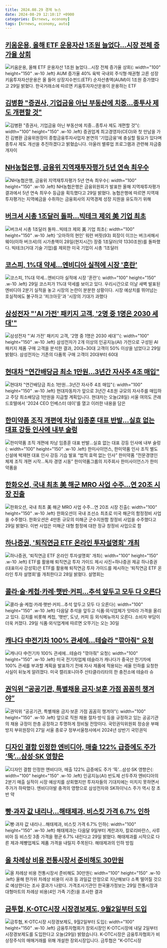 ```yaml
---
title: 2024.08.29 경제 뉴스
date: 2024-08-29 12:10:17 +0900
categories: [krnews, economy]
tags: [krnews, economy, auto]
---
```

## [키움운용, 올해 ETF 운용자산 1조원 늘었다…시장 전체 증가율 상회](https://n.news.naver.com/mnews/article/029/0002898747)

![키움운용, 올해 ETF 운용자산 1조원 늘었다…시장 전체 증가율 상회](https://mimgnews.pstatic.net/image/origin/029/2024/08/29/2898747.jpg?type=nf220_150){: width="100" height="150" .w-10 .left}
AUM 증가율 40% 육박 국내외 주식형·채권형 고른 성장 키움투자자산운용은 올 들어 상장지수펀드(ETF) 순자산총액(AUM)이 1조원 증가했다고 29일 밝혔다. 한국거래소에 따르면 키움투자자산운용이 운용하는 ETF

## [김병환 "증권사, 기업금융 아닌 부동산에 치중…종투사 제도 개편할 것"](https://n.news.naver.com/mnews/article/374/0000399514)

![김병환 "증권사, 기업금융 아닌 부동산에 치중…종투사 제도 개편할 것"](https://mimgnews.pstatic.net/image/origin/374/2024/08/29/399514.jpg?type=nf220_150){: width="100" height="150" .w-10 .left}
증권업계 최고경영자(CEO)와 첫 만남을 가진 김병환 금융위원장이 종합금융투자사업자 본연의 '기업금융'에 충실할 필요가 있다며 종투사 제도 개선을 추진하겠다고 밝혔습니다. 아울러 밸류업 프로그램과 관련해 자금중개자이

## [NH농협은행, 금융위 지역재투자평가 5년 연속 최우수](https://n.news.naver.com/mnews/article/003/0012754875)

![NH농협은행, 금융위 지역재투자평가 5년 연속 최우수](https://mimgnews.pstatic.net/image/origin/003/2024/08/29/12754875.jpg?type=nf220_150){: width="100" height="150" .w-10 .left}
NH농협은행은 금융위원회가 발표한 올해 지역재투자평가 결과에서 5년 연속 최우수 등급을 획득했다고 29일 밝혔다. 농협은행에 따르면 지역재투자평가는 지역예금을 수취하는 금융회사의 지역경제 성장 지원을 유도하기 위해

## [버크셔 시총 1조달러 돌파…빅테크 제외 美 기업 최초](https://n.news.naver.com/mnews/article/016/0002355658)

![버크셔 시총 1조달러 돌파…빅테크 제외 美 기업 최초](https://mimgnews.pstatic.net/image/origin/016/2024/08/29/2355658.jpg?type=nf220_150){: width="100" height="150" .w-10 .left}
‘오마하의 현인’ 워런 버핏(93) 회장이 이끄는 버크셔해서웨이(이하 버크셔)의 시가총액이 28일(현지시간) 장중 1조달러(약 1330조원)를 돌파했다. 빅테크(거대 기술 기업)를 제외한 미국 기업이 시총 ‘1조달러

## [코스피, 1%대 약세…엔비디아 실적에 시장 '혼란'](https://n.news.naver.com/mnews/article/215/0001177347)

![코스피, 1%대 약세…엔비디아 실적에 시장 '혼란'](https://mimgnews.pstatic.net/image/origin/215/2024/08/29/1177347.jpg?type=nf220_150){: width="100" height="150" .w-10 .left}
29일 코스피가 1%대 약세를 보이고 있다. 우리시간으로 이날 새벽 발표된 엔비디아 2분기 실적을 놓고 시장의 논란이 분분한 상황이다. 시장 예상치를 뛰어넘는 호실적에도 불구하고 '피크아웃'과 '시장의 기대가 과했다

## [삼성전자 "'AI 가전' 패키지 고객, '2명 중 1명은 2030 세대'"](https://n.news.naver.com/mnews/article/366/0001014516)

![삼성전자 "'AI 가전' 패키지 고객, '2명 중 1명은 2030 세대'"](https://mimgnews.pstatic.net/image/origin/366/2024/08/29/1014516.jpg?type=nf220_150){: width="100" height="150" .w-10 .left}
삼성전자가 2개 이상의 인공지능(AI) 가전으로 구성된 AI 패키지 제품 구매 고객을 분석한 결과, 20대~30대 고객이 50% 이상을 넘었다고 29일 밝혔다. 삼성전자는 기존의 다품목 구매 고객이 20대부터 60대

## [현대차 "연간배당금 최소 1만원…3년간 자사주 4조 매입"](https://n.news.naver.com/mnews/article/374/0000399434)

![현대차 "연간배당금 최소 1만원…3년간 자사주 4조 매입"](https://mimgnews.pstatic.net/image/origin/374/2024/08/28/399434.jpg?type=nf220_150){: width="100" height="150" .w-10 .left}
현대자동차가 앞으로 3년간 4조원 규모의 자사주를 매입하고 주당 최소배당금 1만원을 지급할 계획입니다. 현대차는 오늘(28일) 서울 여의도 콘래드호텔에서 '2024 CEO 인베스터 데이'를 열고 이러한 내용을 담은

## [한미약품 조직 개편에 차남 임종훈 대표 반발…실효 없는 대표 강등 인사에 내부 술렁](https://n.news.naver.com/mnews/article/366/0001014596)

![한미약품 조직 개편에 차남 임종훈 대표 반발…실효 없는 대표 강등 인사에 내부 술렁](https://mimgnews.pstatic.net/image/origin/366/2024/08/29/1014596.jpg?type=nf220_150){: width="100" height="150" .w-10 .left}
한미사이언스, 한미약품 인사 조직 별도 신설에 박재현 대표 인사 강등 기습 발표 “법적 효력 없는 인사” 한미약품 “전문경영인 체제 조직 개편 시작…독자 경영 시동” 한미약품그룹의 지주회사 한미사이언스가 한미약품을

## [한화오션, 국내 최초 美 해군 MRO 사업 수주…연 20조 시장 진출](https://n.news.naver.com/mnews/article/243/0000064026)

![한화오션, 국내 최초 美 해군 MRO 사업 수주…연 20조 시장 진출](https://mimgnews.pstatic.net/image/origin/243/2024/08/29/64026.jpg?type=nf220_150){: width="100" height="150" .w-10 .left}
한화오션이 국내 조선소 최초로 미국 해군의 함정정비 사업을 수주했다. 한화오션은 4만톤 규모의 미해군 군수지원함 창정비 사업을 수주했다고 29일 밝혔다. 이번 사업은 미해군 대형 함정에 대한 정규 창정비 사업으로 함

## [하나증권, '퇴직연금 ETF 온라인 투자설명회' 개최](https://n.news.naver.com/mnews/article/022/0003963874)

![하나증권, '퇴직연금 ETF 온라인 투자설명회' 개최](https://mimgnews.pstatic.net/image/origin/022/2024/08/28/3963874.jpg?type=nf220_150){: width="100" height="150" .w-10 .left}
ETF를 활용해 퇴직연금 투자 가이드 제시 사진=하나증권 제공 하나증권(대표이사 강성묵)은 ETF를 활용해 퇴직연금 투자 가이드를 제시하는 ‘퇴직연금 ETF 온라인 투자 설명회’를 개최한다고 28일 밝혔다. 설명회는

## [콜라·술·케첩·카레·햇반·커피…추석 앞두고 모두 다 오른다](https://n.news.naver.com/mnews/article/032/0003317741)

![콜라·술·케첩·카레·햇반·커피…추석 앞두고 모두 다 오른다](https://mimgnews.pstatic.net/image/origin/032/2024/08/29/3317741.jpg?type=nf220_150){: width="100" height="150" .w-10 .left}
다음달 추석을 앞두고 식품·외식업체가 잇따라 가격을 올리고 있다. 김치를 비롯해 케첩, ‘햇반’, 도넛, 커피 등 외식메뉴까지 오른다. 소비자 부담이 더욱 커졌다. 29일 식품·외식업계에 따르면 오뚜기는 오는 30일

## [캐나다 中전기차 100% 관세에…테슬라 "깎아줘" 요청](https://n.news.naver.com/mnews/article/018/0005822411)

![캐나다 中전기차 100% 관세에…테슬라 "깎아줘" 요청](https://mimgnews.pstatic.net/image/origin/018/2024/08/29/5822411.jpg?type=nf220_150){: width="100" height="150" .w-10 .left}
미국 전기차업체 테슬라가 캐나다가 중국산 전기차에 100% 관세를 부과할 계획을 발표하기 전에 자사 제품에 적용되는 세율 인하를 요청한 사실이 뒤늦게 알려졌다. 미국 캘리포니아주 산타클라리타의 한 충전소에 테슬라 슈

## [권익위 “공공기관, 특별채용 금지·보훈 가점 꼼꼼히 챙겨야”](https://n.news.naver.com/mnews/article/018/0005822623)

![권익위 “공공기관, 특별채용 금지·보훈 가점 꼼꼼히 챙겨야”](https://mimgnews.pstatic.net/image/origin/018/2024/08/29/5822623.jpg?type=nf220_150){: width="100" height="150" .w-10 .left}
앞으로 직원 채용 절차·방식 등을 규정하고 있는 공공기관의 채용 규정이 한층 공정하고 투명하게 정비될 전망이다. 국민권익위원회 정승윤 부패방지 부위원장이 27일 서울 종로구 정부서울청사에서 2024년 상반기 국민권익

## [디자인 결함 인정한 엔비디아, 매출 122% 급증에도 주가 ‘뚝’…삼성·SK 영향은](https://n.news.naver.com/mnews/article/009/0005357334)

![디자인 결함 인정한 엔비디아, 매출 122% 급증에도 주가 ‘뚝’…삼성·SK 영향은](https://mimgnews.pstatic.net/image/origin/009/2024/08/29/5357334.jpg?type=nf220_150){: width="100" height="150" .w-10 .left}
인공지능(AI) 반도체 선두주자 엔비디아의 2분기 매출 실적이 시장 예상치를 상회했지만 투자자들의 기대치에는 미치지 못하면서 주가가 하락했다. 엔비디아발 충격의 영향으로 삼성전자와 SK하이닉스 주가 역시 장 초반 약

## [빵·과자 값 내리나…해태제과, 비스킷 가격 6.7% 인하](https://n.news.naver.com/mnews/article/015/0005027124)

![빵·과자 값 내리나…해태제과, 비스킷 가격 6.7% 인하](https://mimgnews.pstatic.net/image/origin/015/2024/08/29/5027124.jpg?type=nf220_150){: width="100" height="150" .w-10 .left}
해태제과는 다음달 9일부터 계란과자, 칼로리바란스, 사루비아 등 비스킷 3종 가격을 평균 6.7% 내린다고 29일 밝혔다. 해태제과를 시작으로 다른 제과·제빵업체도 제품 가격을 내릴지 주목된다. 해태제과의 인하 방침

## [올 차례상 비용 전통시장서 준비해도 30만원](https://n.news.naver.com/mnews/article/028/0002704932)

![올 차례상 비용 전통시장서 준비해도 30만원](https://mimgnews.pstatic.net/image/origin/028/2024/08/29/2704932.jpg?type=nf220_150){: width="100" height="150" .w-10 .left}
올해 한가위 차례상 비용이 사과 등 과일값 안정으로 지난해보다 소폭 떨어질 것으로 예상한다는 조사 결과가 나왔다. 가격조사기관인 한국물가정보는 29일 전통시장과 대형마트의 차례상 비용(4인 가족 기준)을 조사한 결과

## [금투협, K-OTC시장 시장경보제도, 9월2일부터 도입](https://n.news.naver.com/mnews/article/374/0000399533)

![금투협, K-OTC시장 시장경보제도, 9월2일부터 도입](https://mimgnews.pstatic.net/image/origin/374/2024/08/29/399533.jpg?type=nf220_150){: width="100" height="150" .w-10 .left}
금융투자협회가 장외시장인 K-OTC시장에 내달 2일부터 시장경보제도를 도입한다고 오늘(29일) 밝혔습니다. K-OTC시장은 금융투자협회가 비상장주식의 매매거래를 위해 개설한 장외시장입니다. 금투협은 "K-OTC시장

